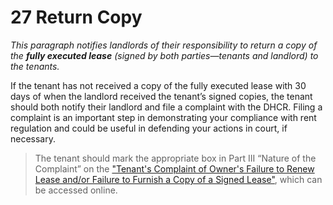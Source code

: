 # 27 Return Copy
_This paragraph notifies landlords of their responsibility to return a copy of the **fully executed lease** (signed by both parties—tenants and landlord) to the tenants._ 

If the tenant has not received a copy of the fully executed lease with 30 days of when the landlord received the tenant’s signed copies, the tenant should both notify their landlord and file a complaint with the DHCR. Filing a complaint is an important step in demonstrating your compliance with rent regulation and could be useful in defending your actions in court, if necessary. 

> The tenant should mark the appropriate box in Part III “Nature of the Complaint” on the ["Tenant's Complaint of Owner's Failure to Renew Lease and/or Failure to Furnish a Copy of a Signed Lease"](http://www.nyshcr.org/Forms/Rent/), which can be accessed online.
